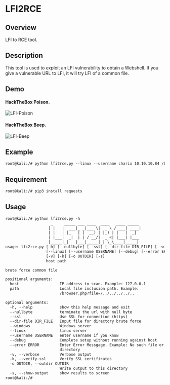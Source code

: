 LFI2RCE
====

## Overview
LFI to RCE tool.
## Description
This tool is used to exploit an LFI vulnerability to obtain a Webshell.
If you give a vulnerable URL to LFI, it will try LFI of a common file.
## Demo
#### HackTheBox Poison.
![LFI-Poison](https://user-images.githubusercontent.com/56021519/81492511-44e78600-92d3-11ea-9ce5-1aade0b48f16.gif)
#### HackTheBox Beep.
![LFI-Beep](https://user-images.githubusercontent.com/56021519/81493157-110f5f00-92d9-11ea-9def-69563a7f7ded.gif)
## Example
```txt
root@kali:/# python lfi2rce.py --linux --username charix 10.10.10.84 /browse.php?file=../../../../../..  --error "failed to open stream" -v
```
## Requirement
```txt
root@kali:/# pip3 install requests
```
## Usage
```txt
root@kali:/# python lfi2rce.py -h
                    _     _____ ___ ____  ____   ____ _____  
                   | |   |  ___|_ _|___ \|  _ \ / ___| ____| 
                   | |   | |_   | |  __) | |_) | |   |  _|   
                   | |___|  _|  | | / __/|  _ <| |___| |___  
                   |_____|_|   |___|_____|_| \_\____|_____| 
usage: lfi2rce.py [-h] [--nullbyte] [--ssl] [--dir-file DIR_FILE] [--windows]
                  [--linux] [--username USERNAME] [--debug] [--error ERROR]
                  [-v] [-k] [-o OUTDIR] [-s]
                  host path

brute force common file

positional arguments:
  host                  IP address to scan. Example: 127.0.0.1
  path                  Local file inclusion path. Example:
                        /browser.php?file=/../../../../..

optional arguments:
  -h, --help            show this help message and exit
  --nullbyte            terminate the url with null byte
  --ssl                 Use SSL for connection (https)
  --dir-file DIR_FILE   Input file for directory brute force
  --windows             Windows server
  --linux               linux server
  --username USERNAME   enter username if you know
  --debug               Complete setup without running against host
  --error ERROR         Enter Error Messgage. Example: No such file or
                        directory
  -v, --verbose         Verbose output
  -k, --verify-ssl      Verify SSL certificates
  -o OUTDIR, --outdir OUTDIR
                        Write output to this directory
  -s, --show-output     show results to screen
root@kali:/# 
```

